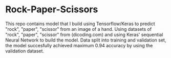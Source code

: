 # Rock-Paper-Scissors
This repo contains model that I build using Tensorflow/Keras to predict "rock", "paper", "scissor" from an image of a hand. Using datasets of "rock", "paper", "scissor" from (dicoding.com) and using Keras' sequential Neural Network to build the model. Data split into training and validation set, the model succesfully achieved maximum 0.94 accuracy by using the validation dataset.
